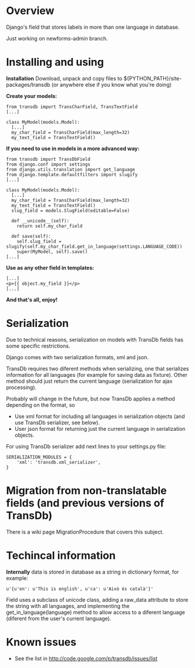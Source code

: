 # Overview #

Django's field that stores labels in more than one language in database.

Just working on newforms-admin branch.

# Installing and using #

**Installation**
Download, unpack and copy files to ${PYTHON\_PATH}/site-packages/transdb (or anywhere else if you know what you're doing)

**Create your models:**
```
from transdb import TransCharField, TransTextField
[...]

class MyModel(models.Model):
  [...]
  my_char_field = TransCharField(max_length=32)
  my_text_field = TransTextField()
```

**If you need to use in models in a more advanced way:**
```
from transdb import TransDbField
from django.conf import settings
from django.utils.translation import get_language
from django.template.defaultfilters import slugify
[...]

class MyModel(models.Model):
  [...]
  my_char_field = TransCharField(max_length=32)
  my_text_field = TransTextField()
  slug_field = models.SlugField(editable=False)

  def __unicode__(self):
    return self.my_char_field

  def save(self):
    self.slug_field = slugify(self.my_char_field.get_in_language(settings.LANGUAGE_CODE))
    super(MyModel, self).save()
[...]
```

**Use as any other field in templates:**
```
[...]
<p>{{ object.my_field }}</p>
[...]
```

**And that's all, enjoy!**

# Serialization #

Due to technical reasons, serialization on models with TransDb fields has some specific restrictions.

Django comes with two serialization formats, xml and json.

TransDb requires two diferent methods when serializing, one that serializes information for all languages (for example for saving data as fixture). Other method should just return the current language (serialization for ajax processing).

Probably will change in the future, but now TransDb applies a method depending on the format, so
  * Use xml format for including all languages in serialization objects (and use TransDb serializer, see below).
  * User json format for returning just the current language in serialization objects.

For using TransDb serializer add next lines to your settings.py file:
```
SERIALIZATION_MODULES = {
    'xml': 'transdb.xml_serializer',
}
```

# Migration from non-translatable fields (and previous versions of TransDb) #

There is a wiki page MigrationProcedure that covers this subject.

# Techincal information #

**Internally** data is stored in database as a string in dictionary format, for example:
```
u'{u'en': u'This is english', u'ca': u'Això és català'}'
```
Field uses a subclass of unicode class, adding a raw\_data attribute to store the string with all languages, and implementing the get\_in\_language(language) method to allow access to a diferent language (diferent from the user's current language).

# Known issues #

  * See the list in http://code.google.com/p/transdb/issues/list